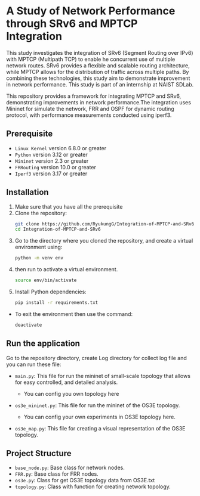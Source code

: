 # A Study of Network Performance through SRv6 and MPTCP Integration
This study investigates the integration of SRv6 (Segment Routing over IPv6) with MPTCP (Multipath TCP) to enable he concurrent use of multiple network routes. SRv6 provides a flexible and scalable routing architecture, while MPTCP allows for the distribution of traffic across multiple paths. By combining these technologies, this study aim to demonstrate improvement in network performance. This study is part of an internship at NAIST SDLab.

This repository provides a framework for integrating MPTCP and SRv6, demonstrating improvements in network performance.The integration uses Mininet for simulate the network, FRR and OSPF for dynamic routing protocol, with performance measurements conducted using iperf3.

## Prerequisite
- ```Linux Kernel``` version 6.8.0 or greater
- ```Python``` version 3.12 or greater
- ```Mininet``` version 2.3 or greater
- ```FRRouting``` version 10.0 or greater
- ```Iperf3``` version 3.17 or greater

## Installation
1. Make sure that you have all the prerequisite
2. Clone the repository:
    ```sh
    git clone https://github.com/RyukungG/Integration-of-MPTCP-and-SRv6.git
    cd Integration-of-MPTCP-and-SRv6
    ```
3. Go to the directory where you cloned the repository, and create a virtual environment using:
    ```sh
    python -m venv env
    ```
4. then run to activate a virtual environment.
    ```sh
    source env/bin/activate  
    ```
5. Install Python dependencies:
    ```sh
    pip install -r requirements.txt
    ```
- To exit the environment then use the command:
    ```sh
    deactivate
    ```

## Run the application
Go to the repository directory, create Log directory for collect log file and you can run these file:
- ```main.py```: This file for run the mininet of small-scale topology that allows for easy controlled, and detailed analysis.
    - You can config you own topology here

- ```os3e_mininet.py```: This file for run the mininet of the OS3E topology.
    - You can config your own experiments in OS3E topology here.

- ```os3e_map.py```: This file for creating a visual representation of the OS3E topology.

## Project Structure
- ```base_node.py```:  Base class for network nodes.
- ```FRR.py```: Base class for FRR nodes.
- ```os3e.py```: Class for get OS3E topology data from OS3E.txt
- ```topology.py```: Class with function for creating network topology.

